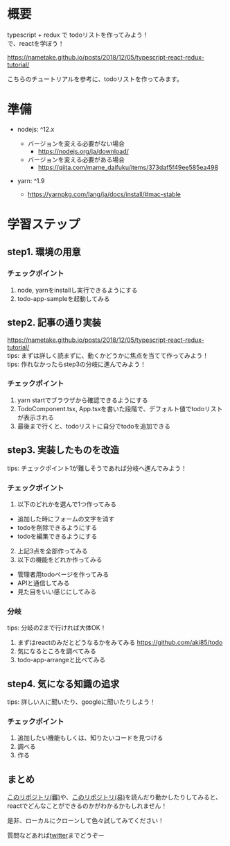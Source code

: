 # 概要
typescript + redux で todoリストを作ってみよう！  
で、reactを学ぼう！
  
https://nametake.github.io/posts/2018/12/05/typescript-react-redux-tutorial/  
  
こちらのチュートリアルを参考に、todoリストを作ってみます。

# 準備

* nodejs: ^12.x
  * バージョンを変える必要がない場合
    * https://nodejs.org/ja/download/
  * バージョンを変える必要がある場合
    * https://qiita.com/mame_daifuku/items/373daf5f49ee585ea498

* yarn: ^1.9
  * https://yarnpkg.com/lang/ja/docs/install/#mac-stable


# 学習ステップ

## step1. 環境の用意

### チェックポイント
1. node, yarnをinstallし実行できるようにする
2. todo-app-sampleを起動してみる

## step2. 記事の通り実装
https://nametake.github.io/posts/2018/12/05/typescript-react-redux-tutorial/  
tips: まずは詳しく読まずに、動くかどうかに焦点を当てて作ってみよう！  
tips: 作れなかったらstep3の分岐に進んでみよう！  
### チェックポイント
1. yarn startでブラウザから確認できるようにする
2. TodoComponent.tsx, App.tsxを書いた段階で、デフォルト値でtodoリストが表示される
3. 最後まで行くと、todoリストに自分でtodoを追加できる


## step3. 実装したものを改造

tips: チェックポイント1が難しそうであれば分岐へ進んでみよう！

### チェックポイント
1. 以下のどれかを選んで1つ作ってみる
* 追加した時にフォームの文字を消す
* todoを削除できるようにする
* todoを編集できるようにする
2. 上記3点を全部作ってみる
3. 以下の機能をどれか作ってみる
* 管理者用todoページを作ってみる
* APIと通信してみる
* 見た目をいい感じにしてみる

### 分岐

tips: 分岐の2まで行ければ大体OK！

1. まずはreactのみだとどうなるかをみてみる
https://github.com/aki85/todo
2. 気になるところを調べてみる
3. todo-app-arrangeと比べてみる

## step4. 気になる知識の追求

tips: 詳しい人に聞いたり、googleに聞いたりしよう！

### チェックポイント
1. 追加したい機能もしくは、知りたいコードを見つける
2. 調べる
3. 作る

## まとめ
[このリポジトリ(難)](https://github.com/aki85/todo-typescript-redux-tutorial)や、[このリポジトリ(易)](https://github.com/aki85/todo)を読んだり動かしたりしてみると、reactでどんなことができるのかがわかるかもしれません！

是非、ローカルにクローンして色々試してみてください！

質問などあれば[twitter](https://twitter.com/akikogarasi)までどうぞー
